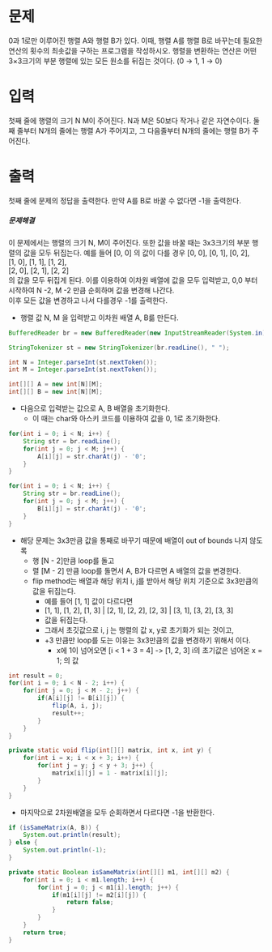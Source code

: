 # 문제
0과 1로만 이루어진 행렬 A와 행렬 B가 있다. 이때, 행렬 A를 행렬 B로 바꾸는데 필요한 연산의 횟수의 최솟값을 구하는 프로그램을 작성하시오.
행렬을 변환하는 연산은 어떤 3×3크기의 부분 행렬에 있는 모든 원소를 뒤집는 것이다. (0 → 1, 1 → 0)

# 입력
첫째 줄에 행렬의 크기 N M이 주어진다. N과 M은 50보다 작거나 같은 자연수이다. 둘째 줄부터 N개의 줄에는 행렬 A가 주어지고, 그 다음줄부터 N개의 줄에는 행렬 B가 주어진다.

# 출력
첫째 줄에 문제의 정답을 출력한다. 만약 A를 B로 바꿀 수 없다면 -1을 출력한다.


##### 문제해결
이 문제에서는 행렬의 크기 N, M이 주어진다. 또한 값을 바꿀 때는 3x3크기의 부분 행렬의 값을 모두 뒤집는다. 예를 들어 [0, 0] 의 값이 다를 경우
[0, 0], [0, 1], [0, 2],  
[1, 0], [1, 1], [1, 2],    
[2, 0], [2, 1], [2, 2]   
의 값을 모두 뒤집게 된다.
이를 이용하여 이차원 배열에 값을 모두 입력받고, 0,0 부터 시작하여 N -2, M -2 만큼 순회하며 값을 변경해 나간다.   
이후 모든 값을 변경하고 나서 다를경우 -1를 출력한다.

- 행렬 값 N, M 을 입력받고 이차원 배열 A, B륾 만든다.
```java
BufferedReader br = new BufferedReader(new InputStreamReader(System.in));

StringTokenizer st = new StringTokenizer(br.readLine(), " ");

int N = Integer.parseInt(st.nextToken());
int M = Integer.parseInt(st.nextToken());

int[][] A = new int[N][M];
int[][] B = new int[N][M];
```
- 다음으로 입력받는 값으로 A, B 배열을 초기화한다.
  - 이 때는 char와 아스키 코드를 이용하여 값을 0, 1로 초기화한다.
```java
for(int i = 0; i < N; i++) {
    String str = br.readLine();
    for(int j = 0; j < M; j++) {
        A[i][j] = str.charAt(j) - '0';
    }
}

for(int i = 0; i < N; i++) {
    String str = br.readLine();
    for(int j = 0; j < M; j++) {
        B[i][j] = str.charAt(j) - '0';
    }
}
```
- 해당 문제는 3x3만큼 값을 통째로 바꾸기 때문에 배열이 out of bounds 나지 않도록 
  - 행 [N - 2]만큼 loop를 돌고
  - 렬 [M - 2] 만큼 loop를 돌면서 A, B가 다르면 A 배열의 값을 변경한다.
  - flip method는 배열과 해당 위치 i, j를 받아서 해당 위치 기준으로 3x3만큼의 값을 뒤집는다.
    - 예를 들어 [1, 1] 값이 다르다면
    - [1, 1], [1, 2], [1, 3] | [2, 1], [2, 2], [2, 3] | [3, 1], [3, 2], [3, 3]   
    - 값을 뒤집는다.
    - 그래서 초깃값으로 i, j 는 행렬의 값 x, y로 초기화가 되는 것이고,
    - +3 만큼만 loop를 도는 이유는 3x3만큼의 값을 변경하기 위해서 이다.
      - x에 1이 넘어오면 [i < 1 + 3 = 4] -> [1, 2, 3] i의 초기값은 넘어온 x = 1; 의 값
```java
int result = 0;
for(int i = 0; i < N - 2; i++) {
    for(int j = 0; j < M - 2; j++) {
        if(A[i][j] != B[i][j]) {
            flip(A, i, j);
            result++;
        }
    }
}

private static void flip(int[][] matrix, int x, int y) {
    for(int i = x; i < x + 3; i++) {
        for(int j = y; j < y + 3; j++) {
            matrix[i][j] = 1 - matrix[i][j];
        }
    }
}
```
- 마지막으로 2차원배열을 모두 순회하면서 다르다면 -1을 반환한다.
```java
if (isSameMatrix(A, B)) {
    System.out.println(result);
} else {
    System.out.println(-1);
}

private static Boolean isSameMatrix(int[][] m1, int[][] m2) {
    for(int i = 0; i < m1.length; i++) {
        for(int j = 0; j < m1[i].length; j++) {
            if(m1[i][j] != m2[i][j]) {
                return false;
            }
        }
    }
    return true;
}
```